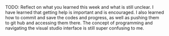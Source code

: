 TODO: Reflect on what you learned this week and what is still unclear.
I have learned that getting help is important and is encouraged. I also learned how to commit and save the codes and progress, as well as pushing them to git hub and accessing them there. The concept of programming and navigating the visual studio interface is still super confusing to me.
